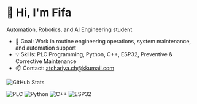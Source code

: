 # 👋 Hi, I'm Fifa
Automation, Robotics, and AI Engineering student  
- 🚀 Goal: Work in routine engineering operations, system maintenance, and automation support  
- 💡 Skills: PLC Programming, Python, C++, ESP32, Preventive & Corrective Maintenance  
- 📫 Contact: atchariya.ch@kkumail.com 

![GitHub Stats](https://github-readme-stats.vercel.app/api?username=atchariyach&show_icons=true&theme=radical)

![PLC](https://img.shields.io/badge/PLC-Programming-blue?style=flat&logo=siemens)
![Python](https://img.shields.io/badge/Python-3776AB?style=flat&logo=python&logoColor=white)
![C++](https://img.shields.io/badge/C++-00599C?style=flat&logo=cplusplus&logoColor=white)
![ESP32](https://img.shields.io/badge/ESP32-000000?style=flat&logo=espressif&logoColor=white)

